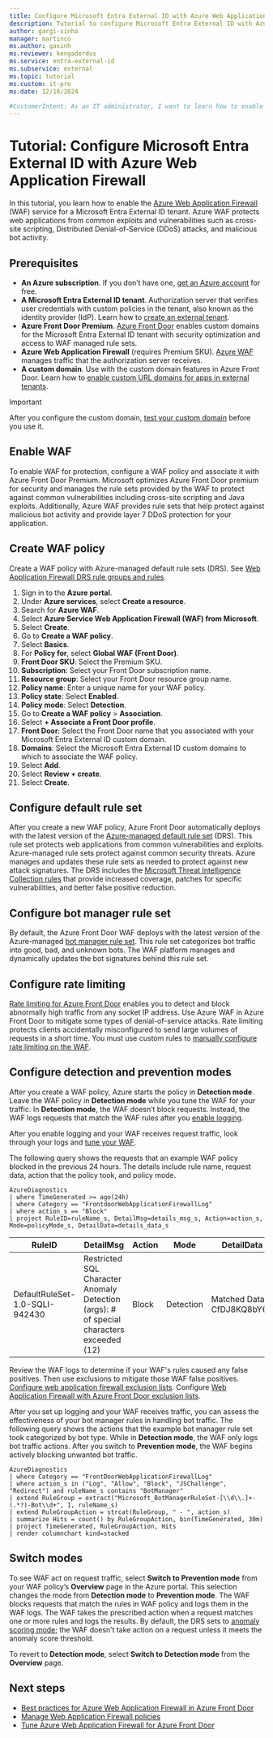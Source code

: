 ```yaml
---
title: Configure Microsoft Entra External ID with Azure Web Application Firewall
description: Tutorial to configure Microsoft Entra External ID with Azure Web Application Firewall
author: gargi-sinha
manager: martinco
ms.author: gasinh
ms.reviewer: kengaderdus
ms.service: entra-external-id
ms.subservice: external
ms.topic: tutorial
ms.custom: it-pro
ms.date: 12/18/2024

#CustomerIntent: As an IT administrator, I want to learn how to enable the Azure Web Application Firewall (WAF) service for a Microsoft Entra External ID tenant with an Azure WAF so that I can protects web applications from common exploits and vulnerabilities.
---
```

# Tutorial: Configure Microsoft Entra External ID with Azure Web Application Firewall

In this tutorial, you learn how to enable the [Azure Web Application Firewall](/azure/web-application-firewall/ag/ag-overview) (WAF) service for a Microsoft Entra External ID tenant. Azure WAF protects web applications from common exploits and vulnerabilities such as cross-site scripting, Distributed Denial-of-Service (DDoS) attacks, and malicious bot activity.

## Prerequisites

- **An Azure subscription**. If you don’t have one, [get an Azure account](https://azure.microsoft.com/free/) for free.
- **A Microsoft Entra External ID tenant**. Authorization server that verifies user credentials with custom policies in the tenant, also known as the identity provider (IdP). Learn how to [create an external tenant](how-to-create-external-tenant-portal.md).
- **Azure Front Door Premium**. [Azure Front Door](/azure/frontdoor/) enables custom domains for the Microsoft Entra External ID tenant with security optimization and access to WAF managed rule sets.
- **Azure Web Application Firewall** (requires Premium SKU). [Azure WAF](https://azure.microsoft.com/services/web-application-firewall/) manages traffic that the authorization server receives.
- **A custom domain**. Use with the custom domain features in Azure Front Door. Learn how to [enable custom URL domains for apps in external tenants](how-to-custom-url-domain.md).

> [!IMPORTANT]
> After you configure the custom domain, [test your custom domain](how-to-custom-url-domain.md#test-your-custom-url-domains) before you use it.

## Enable WAF

To enable WAF for protection, configure a WAF policy and associate it with Azure Front Door Premium. Microsoft optimizes Azure Front Door premium for security and manages the rule sets provided by the WAF to protect against common vulnerabilities including cross-site scripting and Java exploits. Additionally, Azure WAF provides rule sets that help protect against malicious bot activity and provide layer 7 DDoS protection for your application.

## Create WAF policy

Create a WAF policy with Azure-managed default rule sets (DRS). See [Web Application Firewall DRS rule groups and rules](/azure/web-application-firewall/afds/waf-front-door-drs).

1. Sign in to the **Azure portal**.
1. Under **Azure services**, select **Create a resource**.
1. Search for **Azure WAF**.
1. Select **Azure Service Web Application Firewall (WAF) from Microsoft**.
1. Select **Create**.
1. Go to **Create a WAF policy**.
1. Select **Basics**.
1. For **Policy for**, select **Global WAF (Front Door)**.
1. **Front Door SKU**: Select the Premium SKU.
1. **Subscription**: Select your Front Door subscription name.
1. **Resource group**: Select your Front Door resource group name.
1. **Policy name**: Enter a unique name for your WAF policy.
1. **Policy state**: Select **Enabled**.
1. **Policy mode**: Select **Detection**.
1. Go to **Create a WAF policy** > **Association**.
1. Select **+ Associate a Front Door profile**.
1. **Front Door**: Select the Front Door name that you associated with your Microsoft Entra External ID custom domain.
1. **Domains**: Select the Microsoft Entra External ID custom domains to which to associate the WAF policy.
1. Select **Add**.
1. Select **Review + create**.
1. Select **Create**.

## Configure default rule set

After you create a new WAF policy, Azure Front Door automatically deploys with the latest version of the [Azure-managed default rule set](/azure/web-application-firewall/afds/waf-front-door-drs) (DRS). This rule set protects web applications from common vulnerabilities and exploits. Azure-managed rule sets protect against common security threats. Azure manages and updates these rule sets as needed to protect against new attack signatures. The DRS includes the [Microsoft Threat Intelligence Collection rules](/azure/web-application-firewall/afds/waf-front-door-drs#microsoft-threat-intelligence-collection-rules) that provide increased coverage, patches for specific vulnerabilities, and better false positive reduction.

## Configure bot manager rule set

By default, the Azure Front Door WAF deploys with the latest version of the Azure-managed [bot manager rule set](/azure/web-application-firewall/afds/afds-overview#bot-protection-rule-set). This rule set categorizes bot traffic into good, bad, and unknown bots. The WAF platform manages and dynamically updates the bot signatures behind this rule set.

## Configure rate limiting

[Rate limiting for Azure Front Door](/azure/web-application-firewall/afds/waf-front-door-rate-limit) enables you to detect and block abnormally high traffic from any socket IP address. Use Azure WAF in Azure Front Door to mitigate some types of denial-of-service attacks. Rate limiting protects clients accidentally misconfigured to send large volumes of requests in a short time. You must use custom rules to [manually configure rate limiting on the WAF](/azure/web-application-firewall/afds/waf-front-door-rate-limit-configure).

## Configure detection and prevention modes

After you create a WAF policy, Azure starts the policy in **Detection mode**. Leave the WAF policy in **Detection mode** while you tune the WAF for your traffic. In **Detection mode**, the WAF doesn’t block requests. Instead, the WAF logs requests that match the WAF rules after you [enable logging](/azure/web-application-firewall/afds/waf-front-door-monitor#logs-and-diagnostics).

After you enable logging and your WAF receives request traffic, look through your logs and [tune your WAF](/azure/web-application-firewall/afds/waf-front-door-tuning).

The following query shows the requests that an example WAF policy blocked in the previous 24 hours. The details include rule name, request data, action that the policy took, and policy mode.

```kusto
AzureDiagnostics
| where TimeGenerated >= ago(24h)
| where Category == "FrontdoorWebApplicationFirewallLog"
| where action_s == "Block"
| project RuleID=ruleName_s, DetailMsg=details_msg_s, Action=action_s, Mode=policyMode_s, DetailData=details_data_s
```

|RuleID|DetailMsg|Action|Mode|DetailData|
|---|---|---|---|---|
|DefaultRuleSet-1.0-SQLI-942430|Restricted SQL Character Anomaly Detection (args): # of special characters exceeded (12)|Block|Detection|Matched Data: CfDJ8KQ8bY6D|

Review the WAF logs to determine if your WAF's rules caused any false positives. Then use exclusions to mitigate those WAF false positives. [Configure web application firewall exclusion lists](/azure/web-application-firewall/afds/waf-front-door-exclusion-configure). Configure [Web Application Firewall with Azure Front Door exclusion lists](/azure/web-application-firewall/afds/waf-front-door-exclusion).

After you set up logging and your WAF receives traffic, you can assess the effectiveness of your bot manager rules in handling bot traffic. The following query shows the actions that the example bot manager rule set took categorized by bot type. While in **Detection mode**, the WAF only logs bot traffic actions. After you switch to **Prevention mode**, the WAF begins actively blocking unwanted bot traffic.

```kusto
AzureDiagnostics
| where Category == "FrontDoorWebApplicationFirewallLog"
| where action_s in ("Log", "Allow", "Block", "JSChallenge", "Redirect") and ruleName_s contains "BotManager"
| extend RuleGroup = extract("Microsoft_BotManagerRuleSet-[\\d\\.]+-(.*?)-Bot\\d+", 1, ruleName_s)
| extend RuleGroupAction = strcat(RuleGroup, " - ", action_s)
| summarize Hits = count() by RuleGroupAction, bin(TimeGenerated, 30m)
| project TimeGenerated, RuleGroupAction, Hits
| render columnchart kind=stacked
```

## Switch modes

To see WAF act on request traffic, select **Switch to Prevention mode** from your WAF policy’s **Overview** page in the Azure portal. This selection changes the mode from **Detection mode** to **Prevention mode**. The WAF blocks requests that match the rules in WAF policy and logs them in the WAF logs. The WAF takes the prescribed action when a request matches one or more rules and logs the results. By default, the DRS sets to [anomaly scoring mode](/azure/web-application-firewall/afds/waf-front-door-drs#anomaly-scoring-mode); the WAF doesn’t take action on a request unless it meets the anomaly score threshold.

To revert to **Detection mode**, select **Switch to Detection mode** from the **Overview** page.

## Next steps

- [Best practices for Azure Web Application Firewall in Azure Front Door](/azure//web-application-firewall/afds/waf-front-door-best-practices)
- [Manage Web Application Firewall policies](/azure/firewall-manager/manage-web-application-firewall-policies)
- [Tune Azure Web Application Firewall for Azure Front Door](/azure/web-application-firewall/afds/waf-front-door-tuning)
